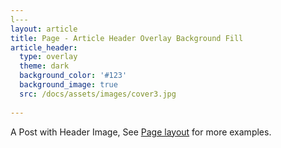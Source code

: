 ```yaml
---
l---
layout: article
title: Page - Article Header Overlay Background Fill
article_header:
  type: overlay
  theme: dark
  background_color: '#123'
  background_image: true
  src: /docs/assets/images/cover3.jpg
    
---
```


A Post with Header Image, See [Page layout](https://tianqi.name/jekyll-TeXt-theme/samples.html#page-layout) for more examples.

<!--more-->
